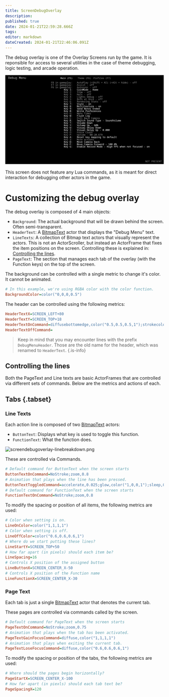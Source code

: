 ```yaml
---
title: ScreenDebugOverlay
description: 
published: true
date: 2024-01-21T22:59:28.666Z
tags: 
editor: markdown
dateCreated: 2024-01-21T22:46:06.091Z
---
```


The debug overlay is one of the Overlay Screens run by the game. It is reponsible for access to several utilities in the case of theme debugging, logic testing, and arcade operation.

![screendebugoverlay-showcase.png](/dev/screens/screendebugoverlay/screendebugoverlay-showcase.png)

This screen does not feature any Lua commands, as it is meant for direct interaction for debugging other actors in the game.

# Customizing the debug overlay

The debug overlay is composed of 4 main objects:
- `Background`: The actual background that will be drawn behind the screen. Often semi-transparent.
- `HeaderText`: A [BitmapText](/en/dev/actors/actortypes/bitmaptext) actor that displays the "Debug Menu" text.
- `LineTexts`: A collection of Bitmap text actors that visually represent the actors. This is not an ActorScroller, but instead an ActorFrame that fixes the item positions on the screen. Controlling these is explained in: [Controlling the lines](#controlling-the-lines).
- `PageText`: The section that manages each tab of the overlay (with the Function keys) on the top of the screen.

The background can be controlled with a single metric to change it's color. It cannot be animated.
```ini
# In this example, we're using RGBA color with the color function.
BackgroundColor=color("0,0,0,0.5")
```

The header can be controlled using the following metrics:
```ini
HeaderTextX=SCREEN_LEFT+80
HeaderTextY=SCREEN_TOP+18
HeaderTextOnCommand=diffusebottomedge,color("0.5,0.5,0.5,1");strokecolor,color("0,0,0,0.5")
HeaderTextOffCommand=
```
> Keep in mind that you may encounter lines with the prefix `DebugMenuHeader`.
> Those are the old name for the header, which was renamed to `HeaderText`.
{.is-info}

## Controlling the lines

Both the PageText and Line texts are basic ActorFrames that are controlled via different sets of commands. Below are the metrics and actions of each.

## Tabs {.tabset}
### Line Texts

Each action line is composed of two [BitmapText](/en/dev/actors/actortypes/bitmaptext) actors:
- `ButtonText`: Displays what key is used to toggle this function.
- `FunctionText`: What the function does.

![screendebugoverlay-linebreakdown.png](/dev/screens/screendebugoverlay/screendebugoverlay-linebreakdown.png)

These are controlled via Commands.
```ini
# Default command for ButtonText when the screen starts
ButtonTextOnCommand=NoStroke;zoom,0.8
# Animation that plays when the line has been pressed.
ButtonTextToggledCommand=accelerate,0.025;glow,color("1,0,0,1");sleep,0.125;decelerate,0.2;glow,color("1,0,0,0");
# Default command for FunctionText when the screen starts
FunctionTextOnCommand=NoStroke;zoom,0.8
```

To modify the spacing or position of all items, the following metrics are used:
```ini
# Color when setting is on.
LineOnColor=color("1,1,1,1")
# Color when setting is off.
LineOffColor=color("0.6,0.6,0.6,1")
# Where do we start putting these lines?
LineStartY=SCREEN_TOP+50
# How far apart (in pixels) should each item be?
LineSpacing=16
# Controls X position of the assigned button
LineButtonX=SCREEN_CENTER_X-50
# Controls X position of the Function name
LineFunctionX=SCREEN_CENTER_X-30
```

### Page Text

Each tab is just a single [BitmapText](/en/dev/actors/actortypes/bitmaptext) actor that denotes the current tab.

These pages are controlled via commands called by the screen.
```ini
# Default command for PageText when the screen starts
PageTextOnCommand=NoStroke;zoom,0.75
# Animation that plays when the tab has been activated.
PageTextGainFocusCommand=diffuse,color("1,1,1,1")
# Animation that plays when exiting the current tab.
PageTextLoseFocusCommand=diffuse,color("0.6,0.6,0.6,1")
```

To modify the spacing or position of the tabs, the following metrics are used:
```ini
# Where should the pages begin horizontally?
PageStartX=SCREEN_CENTER_X-100
# How far apart (in piexls) should each tab text be?
PageSpacingX=120
```